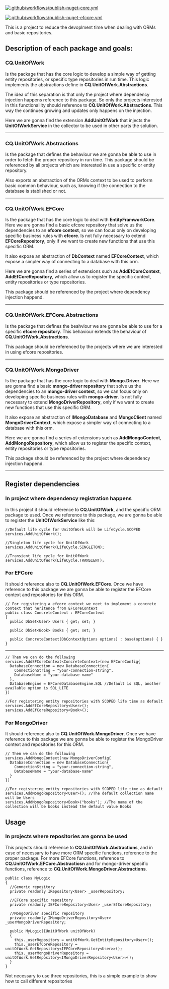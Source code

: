 [![.github/workflows/publish-nuget-core.yml](https://github.com/daniel18acevedo/cq-unit-of-work/actions/workflows/publish-nuget-core.yml/badge.svg)](https://github.com/daniel18acevedo/cq-unit-of-work/actions/workflows/publish-nuget-core.yml)

[![.github/workflows/publish-nuget-efcore.yml](https://github.com/daniel18acevedo/cq-unit-of-work/actions/workflows/publish-nuget-efcore.yml/badge.svg)](https://github.com/daniel18acevedo/cq-unit-of-work/actions/workflows/publish-nuget-efcore.yml)

This is a project to reduce the devoplment time when dealing with ORMs and basic repositories.

## Description of each package and goals:

### CQ.UnitOfWork

Is the package that has the core logic to develop a simple way of getting entity repositories, or specific type repositories in run time. This logic implements the abstractions define in **CQ.UnitOfWork.Abstractions**.

The idea of this separation is that only the project where dependency injection happens reference to this package. So only the projects interested in this functionallity should reference to **CQ.UnitOfWork.Abstractions**. This way the continues growing and updates only happens on the injection.

Here we are gonna find the extension **AddUnitOfWork** that injects the **UnitOfWorkService** in the collector to be used in other parts the solution.

---

### CQ.UnitOfWork.Abstractions

Is the package that defines the behaviour we are gonna be able to use in order to fetch the proper repository in run time. This package should be referenced by all projects which are interested in use a specific or entity repository.

Also exports an abstraction of the ORMs context to be used to perform basic common behaviour, such as, knowing if the connection to the database is stablished or not.

---

### CQ.UnitOfWork.EFCore

Is the package that has the core logic to deal with **EntityFramworkCore**. Here we are gonna find a basic efcore repository that solve us the dependencies to an **efcore context**, so we can focus only on developing specific business rules with **efcore**. Is not fully necessary to extend **EFCoreRepository**, only if we want to create new functions that use this specific ORM.

It also expose an abstraction of **DbContext** named **EFCoreContext**, which expose a simpler way of connecting to a database with this orm.

Here we are gonna find a series of extensions such as **AddEfCoreContext**, **AddEfCoreRepository**, which allow us to register the specific context, entity repositories or type repositories.

This package should be referenced by the project where dependency injection happend.

---

### CQ.UnitOfWork.EFCore.Abstractions

Is the package that defines the beahviour we are gonna be able to use for a specific **efcore repository**. This behaviour extends the behaviour of **CQ.UnitOfWork.Abstractions**.

This package should be referenced by the projects where we are interested in using efcore repositories.

---

### CQ.UnitOfWork.MongoDriver

Is the package that has the core logic to deal with **Mongo.Driver**. Here we are gonna find a basic **mongo-driver repository** that solve us the dependencies to an **mongo-driver context**, so we can focus only on developing specific business rules with **mongo-driver**. Is not fully necessary to extend **MongoDriverRepository**, only if we want to create new functions that use this specific ORM.

It also expose an abstraction of **IMongoDatabase** and **MongoClient** named **MongoDriverContext**, which expose a simpler way of connecting to a database with this orm.

Here we are gonna find a series of extensions such as **AddMongoContext**, **AddMongoRepository**, which allow us to register the specific context, entity repositories or type repositories.

This package should be referenced by the project where dependency injection happend.

---

## Register dependencies

### In project where dependency registration happens
In this project it should reference to **CQ.UnitOfWork**, and the specific ORM package to used. Once we reference to this package, we are gonna be able to register the **UnitOfWorkService** like this:
    
    //Default life cycle for UnitOfWork will be LifeCycle.SCOPED
    services.AddUnitOfWork();

    //Singleton life cycle for UnitOfWork
    services.AddUnitOfWork(LifeCycle.SINGLETON);

    //Transient life cycle for UnitOfWork
    services.AddUnitOfWork(LifeCycle.TRANSIENT);

### For EFCore
It should reference also to **CQ.UnitOfWork.EFCore**. Once we have reference to this package we are gonna be able to register the EFCore context and repositories for this ORM. 

    // For registering a efcore context we neet to implement a concrete context that heritence from EFCoreContext
    public class ConcreteContext : EFCoreContext
    {
      public DbSet<User> Users { get; set; }

      public DbSet<Book> Books { get; set; }
      
      public ConcreteContext(DbContextOptions options) : base(options) { }
    }
---
    // Then we can do the following
    services.AddEFCoreContext<ConcreteContext>(new EFCoreConfig{
      DatabaseConnection = new DatabaseConnection{
        ConnectionString = "your-connection-string",
        DatabaseName = "your-database-name"
      },
      DatabaseEngine = EFCoreDatabaseEngine.SQL //Default is SQL, another available option is SQL_LITE
    })

    //For registering entity repositories with SCOPED life time as default
    services.AddEfCoreRepository<User>();
    services.AddEfCoreRepository<Book>();

### For MongoDriver
It should reference also to **CQ.UnitOfWork.MongoDriver**. Once we have reference to this package we are gonna be able to register the MongoDriver context and repositories for this ORM. 

    // Then we can do the following
    services.AddMongoContext(new MongoDriverConfig{
      DatabaseConnection = new DatabaseConnection{
        ConnectionString = "your-connection-string",
        DatabaseName = "your-database-name"
      }
    })

    //For registering entity repositories with SCOPED life time as default
    services.AddMongoRepository<User>(); //The default collection name will be Users
    services.AddMongoRepository<Book>("books"); //The name of the collection will be books instead the default value Books

## Usage
### In projects where repositories are gonna be used
This projects should reference to **CQ.UnitOfWork.Abstractions**, and in case of necessary to have more ORM specific functions, reference to the proper package. For more EFCore functions, reference to **CQ.UnitOfWork.EFCore.Abstractiosn** and for mongo-driver specific functions, reference to **CQ.UnitOfWork.MongoDriver.Abstractions**.

    public class MyLogic
    {
      //Generic repository
      private readonly IRepository<User> _userRepository;

      //EFCore specific repository
      private readonly IEFCoreRepository<User> _userEfCoreRepository;

      //MongoDriver specific repository
      private readonly IMongoDriverRepository<User> _userMongoDriverRepository;

      public MyLogic(IUnitOfWork unitOfWork)
      {
        this._userRepository = unitOfWork.GetEntityRepository<User>();
        this._userEfCoreRepository = unitOfWork.GetRepository<IEFCoreRepository<User>>();
        this._userMongoDriverRepository = unitOfWork.GetRepository<IMongoDriverRepository<User>>();
      }
    }

Not necessary to use three repositories, this is a simple example to show how to call different repositories